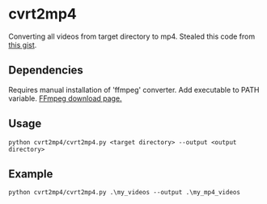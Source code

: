 # cvrt2mp4

Converting all videos from target directory to mp4. Stealed this code from [this gist](https://gist.github.com/wahengchang/19a65f561fdb57846e0f7c512028cb0d).

## Dependencies

Requires manual installation of 'ffmpeg' converter. Add executable to PATH variable.
[FFmpeg download page.](https://www.ffmpeg.org/)

## Usage
```Shell
python cvrt2mp4/cvrt2mp4.py <target directory> --output <output directory>
```

## Example
```Shell
python cvrt2mp4/cvrt2mp4.py .\my_videos --output .\my_mp4_videos
```

